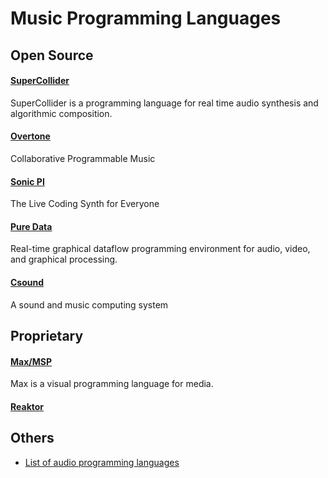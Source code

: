 # Music Programming Languages

## Open Source

#### [SuperCollider](http://supercollider.github.io/)
SuperCollider is a programming language for real time audio synthesis and algorithmic composition.

#### [Overtone](http://overtone.github.io/)
Collaborative Programmable Music

#### [Sonic PI](http://sonic-pi.net/)
The Live Coding Synth for Everyone

#### [Pure Data](https://puredata.info/)
Real-time graphical dataflow programming environment for audio, video, and graphical processing.

#### [Csound](http://csound.github.io/)
A sound and music computing system

## Proprietary

#### [Max/MSP](https://cycling74.com/products/max/)
Max is a visual programming language for media.

#### [Reaktor](http://www.native-instruments.com/en/products/komplete/synths/reaktor-6/)

## Others

- [List of audio programming languages](https://en.wikipedia.org/wiki/List_of_audio_programming_languages)
